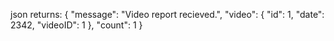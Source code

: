 json returns:
{
    "message": "Video report recieved.",
    "video": {
        "id": 1,
        "date": 2342,
        "videoID": 1
    },
    "count": 1
}

